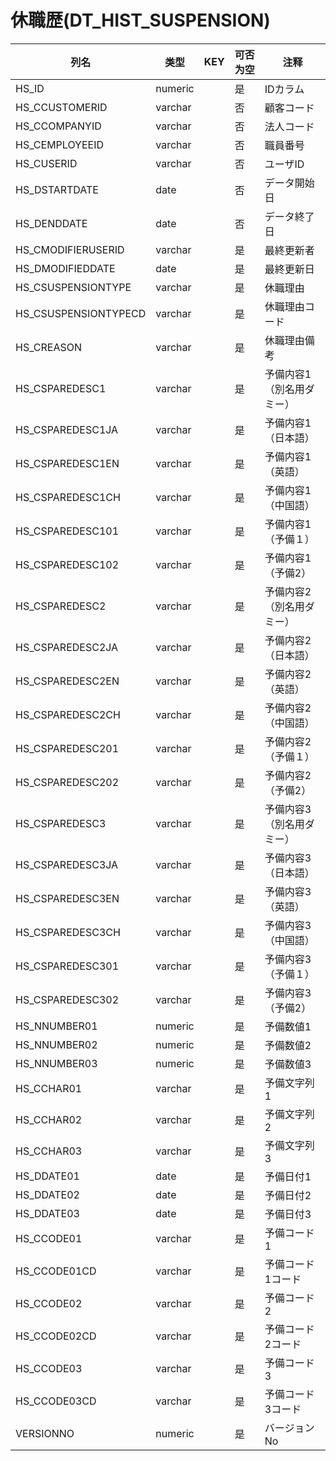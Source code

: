 # 休職歴(DT_HIST_SUSPENSION)
| 列名   | 类型   | KEY  | 可否为空 | 注释   |
| ---- | ---- | ---- | ---- | ---- |
|HS_ID|numeric||是|IDカラム  |
|HS_CCUSTOMERID|varchar||否|顧客コード|
|HS_CCOMPANYID|varchar||否|法人コード|
|HS_CEMPLOYEEID|varchar||否|職員番号|
|HS_CUSERID|varchar||否|ユーザID|
|HS_DSTARTDATE|date||否|データ開始日|
|HS_DENDDATE|date||否|データ終了日|
|HS_CMODIFIERUSERID|varchar||是|最終更新者|
|HS_DMODIFIEDDATE|date||是|最終更新日|
|HS_CSUSPENSIONTYPE|varchar||是|休職理由|
|HS_CSUSPENSIONTYPECD|varchar||是|休職理由コード|
|HS_CREASON|varchar||是|休職理由備考|
|HS_CSPAREDESC1|varchar||是|予備内容1（別名用ダミー）|
|HS_CSPAREDESC1JA|varchar||是|予備内容1（日本語）|
|HS_CSPAREDESC1EN|varchar||是|予備内容1（英語）|
|HS_CSPAREDESC1CH|varchar||是|予備内容1（中国語）|
|HS_CSPAREDESC101|varchar||是|予備内容1（予備１）|
|HS_CSPAREDESC102|varchar||是|予備内容1（予備2）|
|HS_CSPAREDESC2|varchar||是|予備内容2（別名用ダミー）|
|HS_CSPAREDESC2JA|varchar||是|予備内容2（日本語）|
|HS_CSPAREDESC2EN|varchar||是|予備内容2（英語）|
|HS_CSPAREDESC2CH|varchar||是|予備内容2（中国語）|
|HS_CSPAREDESC201|varchar||是|予備内容2（予備１）|
|HS_CSPAREDESC202|varchar||是|予備内容2（予備2）|
|HS_CSPAREDESC3|varchar||是|予備内容3（別名用ダミー）|
|HS_CSPAREDESC3JA|varchar||是|予備内容3（日本語）|
|HS_CSPAREDESC3EN|varchar||是|予備内容3（英語）|
|HS_CSPAREDESC3CH|varchar||是|予備内容3（中国語）|
|HS_CSPAREDESC301|varchar||是|予備内容3（予備１）|
|HS_CSPAREDESC302|varchar||是|予備内容3（予備2）|
|HS_NNUMBER01|numeric||是|予備数値1|
|HS_NNUMBER02|numeric||是|予備数値2|
|HS_NNUMBER03|numeric||是|予備数値3|
|HS_CCHAR01|varchar||是|予備文字列1|
|HS_CCHAR02|varchar||是|予備文字列2|
|HS_CCHAR03|varchar||是|予備文字列3|
|HS_DDATE01|date||是|予備日付1|
|HS_DDATE02|date||是|予備日付2|
|HS_DDATE03|date||是|予備日付3|
|HS_CCODE01|varchar||是|予備コード1|
|HS_CCODE01CD|varchar||是|予備コード1コード|
|HS_CCODE02|varchar||是|予備コード2|
|HS_CCODE02CD|varchar||是|予備コード2コード|
|HS_CCODE03|varchar||是|予備コード3|
|HS_CCODE03CD|varchar||是|予備コード3コード|
|VERSIONNO|numeric||是|バージョンNo  |
